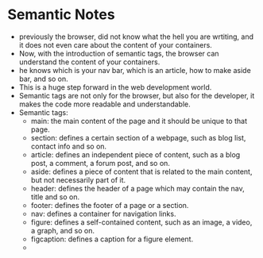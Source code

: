 # Semantic Notes
* previously the browser, did not know what the hell you are wrtiting, and it does not even care about the content of your containers.
* Now, with the introduction of semantic tags, the browser can understand the content of your containers.
* he knows which is your nav bar, which is an article, how to make aside bar, and so on. 
* This is a huge step forward in the web development world.
* Semantic tags are not only for the browser, but also for the developer, it makes the code more readable and understandable.
* Semantic tags:
  * main: the main content of the page and it should be unique to that page.
  * section: defines a certain section of a webpage, such as blog list, contact info and so on. 
  * article: defines an independent piece of content, such as a blog post, a comment, a forum post, and so on.
  * aside: defines a piece of content that is related to the main content, but not necessarily part of it.
  * header: defines the header of a page which may contain the nav, title and so on. 
  * footer: defines the footer of a page or a section.
  * nav: defines a container for navigation links.
  * figure: defines a self-contained content, such as an image, a video, a graph, and so on.
  * figcaption: defines a caption for a figure element.
  * 